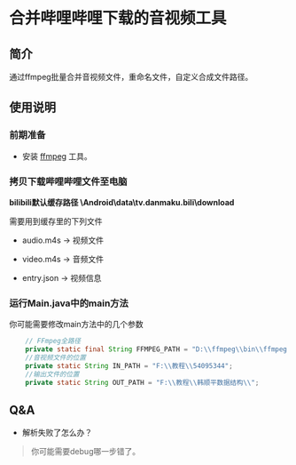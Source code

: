 # 合并哔哩哔哩下载的音视频工具

## 简介
通过ffmpeg批量合并音视频文件，重命名文件，自定义合成文件路径。

## 使用说明
### 前期准备

- 安装 [ffmpeg](https://ffmpeg.org/) 工具。
### 拷贝下载哔哩哔哩文件至电脑

**bilibili默认缓存路径 \Android\data\tv.danmaku.bili\download**

需要用到缓存里的下列文件

- audio.m4s -> 视频文件

- video.m4s -> 音频文件

- entry.json -> 视频信息

### 运行Main.java中的main方法

你可能需要修改main方法中的几个参数
```java
    // FFmpeg全路径
    private static final String FFMPEG_PATH = "D:\\ffmpeg\\bin\\ffmpeg.exe";
    //音视频文件的位置
    private static String IN_PATH = "F:\\教程\\54095344";
    //输出文件的位置
    private static String OUT_PATH = "F:\\教程\\韩顺平数据结构\\";
```

## Q&A

- 解析失败了怎么办？

> 你可能需要debug哪一步错了。